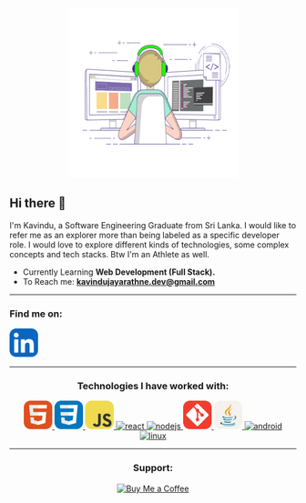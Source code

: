 <p align="center"><img src="https://github.com/kavindujayarathne/kavindujayarathne/blob/main/TechStuff.gif" alt="Banner" width="300" height="300"></p>

<h2>Hi there 👋</h2>

<p>
I'm Kavindu, a Software Engineering Graduate from Sri Lanka. I would like to refer me as an explorer more than being labeled as a specific developer role. I would love to explore different kinds of technologies, some complex concepts and tech stacks. Btw I'm an Athlete as well.</p>

- Currently Learning <strong>Web Development (Full Stack).</strong>
- To Reach me: <strong>kavindujayarathne.dev@gmail.com</strong>

---

<h3>Find me on:</h3>
<p align="left">
<a href="https://linkedin.com/in/kavindu-jayarathne" target="_blank"><img src="https://github.com/tandpfun/skill-icons/blob/main/icons/LinkedIn.svg" alt="LinkedIn" height="50" width="50" /></a>
</p>

---

<h3 align="center">Technologies I have worked with:</h3>
<div align="center"> 
  <a href="#" target="_blank"> <img src="https://github.com/tandpfun/skill-icons/blob/main/icons/HTML.svg" alt="html" width="50" height="50"/> </a> 
  <a href="#" target="_blank"> <img src="https://github.com/tandpfun/skill-icons/blob/main/icons/CSS.svg" alt="css" width="50" height="50"/> </a> 
  <a href="#" target="_blank"> <img src="https://github.com/tandpfun/skill-icons/blob/main/icons/JavaScript.svg" alt="javascript" width="50" height="50">
  <a href="#" target="_blank"> <img src="https://github.com/Scar1109/skill-icons/blob/main/icons/React-Light.svg" alt="react" width="50" height="50"/> </a> 
  <a href="#" target="_blank"> <img src="https://github.com/Scar1109/skill-icons/blob/main/icons/NodeJS-Light.svg" alt="nodejs" width="50" height="50"/> </a> 
  <a href="#" target="_blank"> <img src="https://github.com/tandpfun/skill-icons/blob/main/icons/Git.svg" alt="git" width="50" height="50"/> </a> 
  <a href="#" target="_blank"> <img src="https://github.com/tandpfun/skill-icons/blob/main/icons/Java-Light.svg" alt="java" width="50" height="50"/> </a> 
  <a href="#" target="_blank"> <img src="https://github.com/Scar1109/skill-icons/blob/main/icons/AndroidStudio-Light.svg" alt="android" width="50" height="50"/> </a> 
  <a href="#" target="_blank"> <img src="https://github.com/Scar1109/skill-icons/blob/main/icons/Linux-Light.svg" alt="linux" width="50" height="50"/> </a>   
</div>

---

<h3 align="center">Support:</h3>
<p align="center"><a href="https://www.buymeacoffee.com/kavindujayarathne"> <img align="center" src="https://cdn.buymeacoffee.com/buttons/v2/default-yellow.png" height="50" width="210" alt="Buy Me a Coffee" /></a></p>



